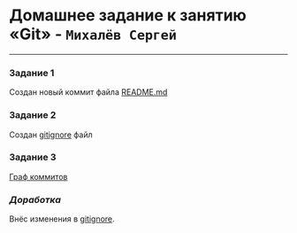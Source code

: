 # Домашнее задание к занятию «Git» - `Михалёв Сергей`

---

### Задание 1

Создан новый коммит файла [README.md](https://github.com/sergeMMikh/hw_git_25.10.2023/commit/af2c67f1befedbdafb02e2a383c198046103d9d7)

### Задание 2

Создан [gitignore](https://github.com/sergeMMikh/hw_git_25.10.2023/commit/7957dd37f6b1c04358bcabe8c1effa8a73ffafca)  файл 

### Задание 3

[Граф коммитов](https://github.com/sergeMMikh/hw_git_25.10.2023/network)


### ***Доработка***

Внёс изменения в [gitignore](https://github.com/sergeMMikh/hw_git_25.10.2023/commit/cebaa6f4dd61052c30b484c0d54a8da2afcb29d3).
